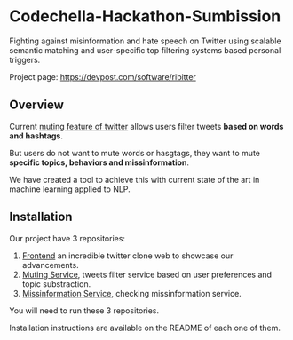 # Codechella-Hackathon-Sumbission
Fighting against misinformation and hate speech on Twitter using scalable semantic matching and user-specific top filtering systems based personal triggers.

Project page: https://devpost.com/software/ribitter

## Overview

Current [muting feature of twitter](https://help.twitter.com/en/using-twitter/advanced-twitter-mute-options) allows users filter tweets **based on words and hashtags**.

But users do not want to mute words or hasgtags, they want to mute **specific topics, behaviors and missinformation**.

We have created a tool to achieve this with current state of the art in machine learning applied to NLP.

## Installation

Our project have 3 repositories:

1. [Frontend](https://github.com/PotatoSpudowski/Ribitter-web) an incredible twitter clone web to showcase our advancements.
2. [Muting Service](https://github.com/PotatoSpudowski/Elixr), tweets filter service based on user preferences and topic substraction.
3. [Missinformation Service](https://github.com/PotatoSpudowski/MisMatch), checking missinformation service.

You will need to run these 3 repositories.

Installation instructions are available on the README of each one of them.

